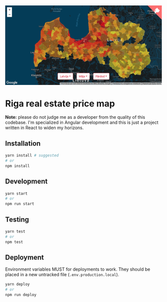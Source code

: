 <p align="center">
  <a href="https://map.brokalys.com" target="_blank">
    <img src="/map-demo.png" alt="Brokalys Map" />
  </a>
</p>

# Riga real estate price map

**Note:** please do not judge me as a developer from the quality of this codebase. I'm specialized in Angular development and this is just a project written in React to widen my horizons.


## Installation
```sh
yarn install # suggested
# or
npm install
```

## Development
```sh
yarn start
# or
npm run start
```

## Testing
```sh
yarn test
# or
npm test
```

## Deployment
Environment variables MUST for deployments to work. They should be placed in a new untracked file (`.env.production.local`).

```sh
yarn deploy
# or
npm run deploy
```
